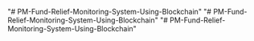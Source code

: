 "# PM-Fund-Relief-Monitoring-System-Using-Blockchain" 
"# PM-Fund-Relief-Monitoring-System-Using-Blockchain" 
"# PM-Fund-Relief-Monitoring-System-Using-Blockchain" 
